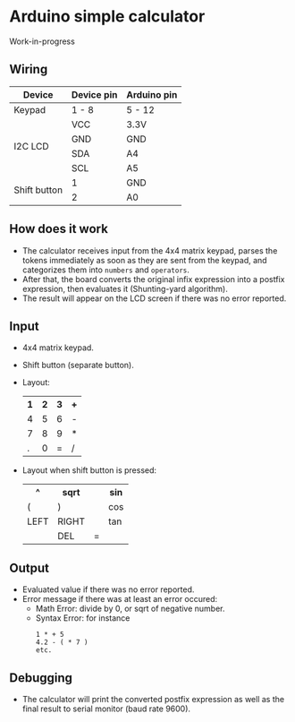 # Arduino simple calculator
Work-in-progress

## Wiring
<table class="tg">
<thead>
  <tr>
    <th class="tg-1wig">Device</th>
    <th class="tg-1wig">Device pin</th>
    <th class="tg-1wig">Arduino pin</th>
  </tr>
</thead>
<tbody>
  <tr>
    <td class="tg-1wig">Keypad</td>
    <td class="tg-0lax">1 - 8</td>
    <td class="tg-0lax">5 - 12</td>
  </tr>
  <tr>
    <td class="tg-1wig" rowspan="4">I2C LCD</td>
    <td class="tg-0lax">VCC</td>
    <td class="tg-0lax">3.3V</td>
  </tr>
  <tr>
    <td class="tg-0lax">GND</td>
    <td class="tg-0lax">GND</td>
  </tr>
  <tr>
    <td class="tg-0lax">SDA</td>
    <td class="tg-0lax">A4</td>
  </tr>
  <tr>
    <td class="tg-0lax">SCL</td>
    <td class="tg-0lax">A5</td>
  </tr>
  <tr>
    <td class="tg-1wig" rowspan="2">Shift button</td>
    <td class="tg-0lax">1</td>
    <td class="tg-0lax">GND</td>
  </tr>
  <tr>
    <td class="tg-0lax">2</td>
    <td class="tg-0lax">A0</td>
  </tr>
</tbody>
</table>

## How does it work
- The calculator receives input from the 4x4 matrix keypad, parses the tokens immediately as soon as they are sent from the keypad, and categorizes them into ``numbers`` and ``operators``.
- After that, the board converts the original infix expression into a postfix expression, then evaluates it (Shunting-yard algorithm).
- The result will appear on the LCD screen if there was no error reported.

## Input
- 4x4 matrix keypad.
- Shift button (separate button).
- Layout:
  <table class="tg">
    <tr>
      <th class="tg-0lax">1</th>
      <th class="tg-0lax">2</th>
      <th class="tg-0lax">3</th>
      <th class="tg-0lax">+</th>
    </tr>
    <tr>
      <td class="tg-0lax">4</td>
      <td class="tg-0lax">5</td>
      <td class="tg-0lax">6</td>
      <td class="tg-0lax">-</td>
    </tr>
    <tr>
      <td class="tg-0lax">7</td>
      <td class="tg-0lax">8</td>
      <td class="tg-0lax">9</td>
      <td class="tg-0lax">*</td>
    </tr>
    <tr>
      <td class="tg-0lax">.</td>
      <td class="tg-0lax">0</td>
      <td class="tg-0lax">=</td>
      <td class="tg-0lax">/</td>
    </tr>
  </table>

- Layout when shift button is pressed:
  <table class="tg">
    <tr>
      <th class="tg-0lax">^</th>
      <th class="tg-0lax">sqrt</th>
      <th class="tg-0lax"></th>
      <th class="tg-0lax">sin</th>
    </tr>
    <tr>
      <td class="tg-0lax">(</td>
      <td class="tg-0lax">)</td>
      <td class="tg-0lax"></td>
      <td class="tg-0lax">cos</td>
    </tr>
    <tr>
      <td class="tg-0lax">LEFT</td>
      <td class="tg-0lax">RIGHT</td>
      <td class="tg-0lax"></td>
      <td class="tg-0lax">tan</td>
    </tr>
    <tr>
      <td class="tg-0lax"></td>
      <td class="tg-0lax">DEL</td>
      <td class="tg-0lax">=</td>
      <td class="tg-0lax"></td>
    </tr>
  </table>

## Output
- Evaluated value if there was no error reported.
- Error message if there was at least an error occured:
  - Math Error: divide by 0, or sqrt of negative number.
  - Syntax Error: for instance
    ```
    1 * + 5
    4.2 - ( * 7 )
    etc.
    ```

## Debugging
- The calculator will print the converted postfix expression as well as the final result to serial monitor (baud rate 9600).
